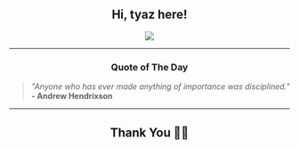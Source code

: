<h2 align="center"> Hi, tyaz here!</h2>

<p align="center">
<a href="https://github.com/tyazx" alt="github streak"><img src="https://dvst-streak.herokuapp.com/?user=tyazx&theme=tokyonight&fire=DD472C"></a>
</p>

<hr>
<h3 align="center">Quote of The Day</h3>
<p align="center">
<blockquote>
<i>"Anyone who has ever made anything of importance was disciplined."</i>
<br>
<b>- Andrew Hendrixson</b>
</blockquote>
</p>


<hr>
<h2 align="center">Thank You 🙏🏼</h2>
